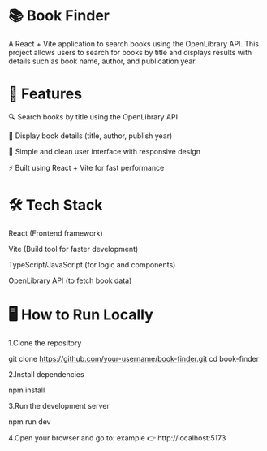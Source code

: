 # 📚 Book Finder

A React + Vite application to search books using the OpenLibrary API.
This project allows users to search for books by title and displays results with details such as book name, author, and publication year.

# 🚀 Features

🔍 Search books by title using the OpenLibrary API

📖 Display book details (title, author, publish year)

🎨 Simple and clean user interface with responsive design

⚡ Built using React + Vite for fast performance

# 🛠️ Tech Stack

React (Frontend framework)

Vite (Build tool for faster development)

TypeScript/JavaScript (for logic and components)

OpenLibrary API (to fetch book data)

# 🖥️ How to Run Locally

1.Clone the repository

git clone https://github.com/your-username/book-finder.git
cd book-finder


2.Install dependencies

npm install


3.Run the development server

npm run dev


4.Open your browser and go to:
example 👉 http://localhost:5173


